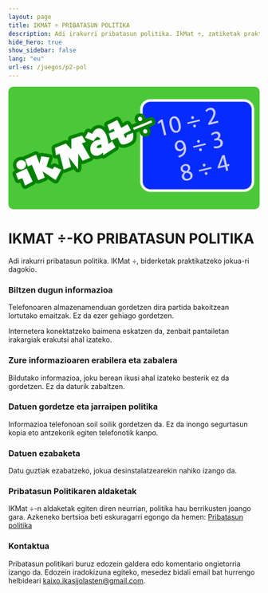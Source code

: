 ```yaml
---
layout: page
title: IKMAT ÷ PRIBATASUN POLITIKA
description: Adi irakurri pribatasun politika. IkMat ÷, zatiketak praktikatzeko jokua-ri dagokio.
hide_hero: true
show_sidebar: false
lang: "eu"
url-es: /juegos/p2-pol
---
```

<div class="columns is-centered">
    <div class="column is-4-desktop is-6-tablet  is-8-mobile">
        <img src="img/google_play_imagen_1024_div.png" style="border-radius: 10px"/>
    </div>
</div>

# IKMAT ÷-KO PRIBATASUN POLITIKA
Adi irakurri pribatasun politika. IKMat ÷, biderketak praktikatzeko jokua-ri dagokio.

### Biltzen dugun informazioa
Telefonoaren almazenamenduan gordetzen dira partida bakoitzean lortutako emaitzak. Ez da ezer gehiago gordetzen.

Internetera konektatzeko baimena eskatzen da, zenbait pantailetan irakargiak erakutsi ahal izateko.

### Zure informazioaren erabilera eta zabalera
Bildutako informazioa, joku berean ikusi ahal izateko besterik ez da gordetzen. Ez da daturik zabaltzen.

### Datuen gordetze eta jarraipen politika
Informazioa telefonoan soil soilik gordetzen da. Ez da inongo segurtasun kopia eto antzekorik egiten telefonotik kanpo.

### Datuen ezabaketa
Datu guztiak ezabatzeko, jokua desinstalatzearekin nahiko izango da.

### Pribatasun Politikaren aldaketak
IKMat ÷-n aldaketak egiten diren neurrian, politika hau berrikusten joango gara. Azkeneko bertsioa beti eskuragarri egongo da hemen: [Pribatasun politika](/jokuak/p2-pol)

### Kontaktua <i class="fas fa-envelope"></i>
Pribatasun politikari buruz edozein galdera edo komentario ongietorria izango da. Edozein iradokizuna egiteko, mesedez bidali email bat hurrengo helbideari kaixo.ikasijolasten@gmail.com.